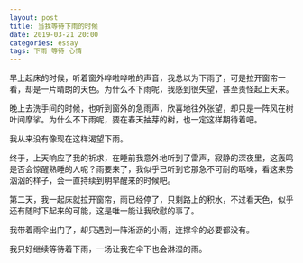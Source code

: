 ```yaml
---
layout: post
title: 当我等待下雨的时候
date: 2019-03-21 20:00
categories: essay
tags: 下雨 等待 心情
---
```


早上起床的时候，听着窗外哗啦哗啦的声音，我总以为下雨了，可是拉开窗帘一看，却是一片晴朗的天色。为什么不下雨呢，我感到很失望，甚至责怪起上天来。

晚上去洗手间的时候，也听到窗外的急雨声，欣喜地往外张望，却只是一阵风在树叶间摩挲。为什么不下雨呢，要在春天抽芽的树，也一定这样期待着吧。

我从来没有像现在这样渴望下雨。

终于，上天响应了我的祈求，在睡前我意外地听到了雷声，寂静的深夜里，这轰鸣是否会惊醒熟睡的人呢？雨要来了，我似乎已听到它那急不可耐的聒噪，看这来势汹汹的样子，会一直持续到明早醒来的时候吧。

第二天，我一起床就拉开窗帘，雨已经停了，只剩路上的积水，不过看天色，似乎还有随时下起来的可能，这是唯一能让我欣慰的事了。

我带着雨伞出门了，却只遇到一阵淅沥的小雨，连撑伞的必要都没有。

我只好继续等待着下雨，一场让我在伞下也会淋湿的雨。